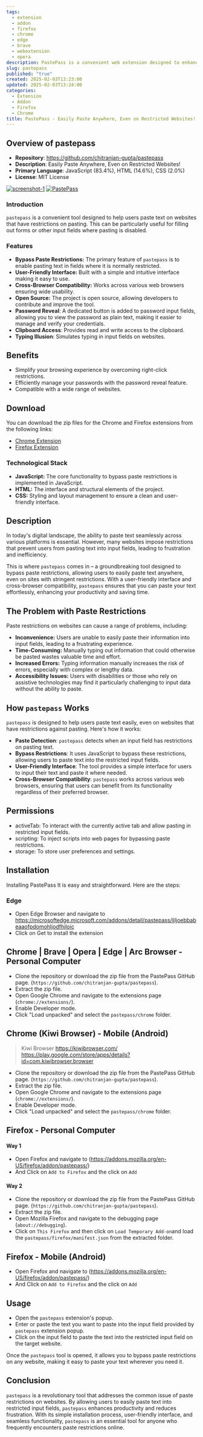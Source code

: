 ```yaml
---
tags:
  - extension
  - addon
  - firefox
  - chrome
  - edge
  - brave
  - webextension
  - opera
description: PastePass is a convenient web extension designed to enhance your browsing experience, especially on websites that restrict right-click functionality. With PastePass, you can effortlessly paste content from your clipboard into input fields and text areas with a simple click.
slug: pastepass
published: "true"
created: 2025-02-03T13:23:00
updated: 2025-02-03T13:24:00
categories:
  - Extension
  - Addon
  - Firefox
  - Chrome
title: PastePass - Easily Paste Anywhere, Even on Restricted Websites!
---
```

## Overview of pastepass

- **Repository**: https://github.com/chitranjan-gupta/pastepass
- **Description**: Easily Paste Anywhere, Even on Restricted Websites!
- **Primary Language**: JavaScript (83.4%), HTML (14.6%), CSS (2.0%)
- **License**: MIT License

[![screenshot-1](https://github.com/chitranjan-gupta/pastepass/blob/master/chrome/screenshots/screenshot-1.png?raw=true)](https://github.com/chitranjan-gupta/pastepass)
[![PastePass](https://img.youtube.com/vi/wHqyhzPBaIA/0.jpg)](https://www.youtube.com/watch?v=wHqyhzPBaIA)
### Introduction

`pastepass` is a convenient tool designed to help users paste text on websites that have restrictions on pasting. This can be particularly useful for filling out forms or other input fields where pasting is disabled.
### Features

- **Bypass Paste Restrictions:** The primary feature of `pastepass` is to enable pasting text in fields where it is normally restricted.
- **User-Friendly Interface:** Built with a simple and intuitive interface making it easy to use.
- **Cross-Browser Compatibility:** Works across various web browsers ensuring wide usability.
- **Open Source:** The project is open source, allowing developers to contribute and improve the tool.
- **Password Reveal**: A dedicated button is added to password input fields, allowing you to view the password as plain text, making it easier to manage and verify your credentials.
- **Clipboard Access**: Provides read and write access to the clipboard.
- **Typing Illusion**: Simulates typing in input fields on websites.
## Benefits

- Simplify your browsing experience by overcoming right-click restrictions.
- Efficiently manage your passwords with the password reveal feature.
- Compatible with a wide range of websites.
## Download

You can download the zip files for the Chrome and Firefox extensions from the following links:

- [Chrome Extension](https://github.com/chitranjan-gupta/pastepass/releases/latest/download/chrome_extension.zip)
- [Firefox Extension](https://github.com/chitranjan-gupta/pastepass/releases/latest/download/firefox_extension.zip)
### Technological Stack

- **JavaScript:** The core functionality to bypass paste restrictions is implemented in JavaScript.
- **HTML:** The interface and structural elements of the project.
- **CSS:** Styling and layout management to ensure a clean and user-friendly interface.
## Description

In today's digital landscape, the ability to paste text seamlessly across various platforms is essential. However, many websites impose restrictions that prevent users from pasting text into input fields, leading to frustration and inefficiency.

This is where `pastepass` comes in – a groundbreaking tool designed to bypass paste restrictions, allowing users to easily paste text anywhere, even on sites with stringent restrictions. With a user-friendly interface and cross-browser compatibility, `pastepass` ensures that you can paste your text effortlessly, enhancing your productivity and saving time.
## The Problem with Paste Restrictions

Paste restrictions on websites can cause a range of problems, including:
- **Inconvenience:** Users are unable to easily paste their information into input fields, leading to a frustrating experience.
- **Time-Consuming:** Manually typing out information that could otherwise be pasted wastes valuable time and effort.
- **Increased Errors:** Typing information manually increases the risk of errors, especially with complex or lengthy data.
- **Accessibility Issues:** Users with disabilities or those who rely on assistive technologies may find it particularly challenging to input data without the ability to paste.
## How `pastepass` Works

`pastepass` is designed to help users paste text easily, even on websites that have restrictions against pasting. Here's how it works:
- **Paste Detection**: `pastepass` detects when an input field has restrictions on pasting text.
- **Bypass Restrictions**: It uses JavaScript to bypass these restrictions, allowing users to paste text into the restricted input fields.
- **User-Friendly Interface**: The tool provides a simple interface for users to input their text and paste it where needed.
- **Cross-Browser Compatibility**: `pastepass` works across various web browsers, ensuring that users can benefit from its functionality regardless of their preferred browser.
## Permissions
- activeTab: To interact with the currently active tab and allow pasting in restricted input fields.
- scripting: To inject scripts into web pages for bypassing paste restrictions.
- storage: To store user preferences and settings.
## Installation

Installing PastePass It is easy and straightforward. Here are the steps:

### Edge
- Open Edge Browser and navigate to https://microsoftedge.microsoft.com/addons/detail/pastepass/ljljoebbabeaaofpdomohljodfhjloic
- Click on Get to install the extension
## Chrome | Brave | Opera | Edge | Arc Browser - Personal Computer

- Clone the repository or download the zip file from the PastePass GitHub page. (`https://github.com/chitranjan-gupta/pastepass`).
- Extract the zip file.
- Open Google Chrome and navigate to the extensions page (`chrome://extensions/`).
- Enable Developer mode.
- Click "Load unpacked" and select the `pastepass/chrome` folder.
## Chrome (Kiwi Browser) - Mobile (Android)
> Kiwi Browser 
> https://kiwibrowser.com/
> https://play.google.com/store/apps/details?id=com.kiwibrowser.browser

- Clone the repository or download the zip file from the PastePass GitHub page. (`https://github.com/chitranjan-gupta/pastepass`).
- Extract the zip file.
- Open Google Chrome and navigate to the extensions page (`chrome://extensions/`).
- Enable Developer mode.
- Click "Load unpacked" and select the `pastepass/chrome` folder.
## Firefox - Personal Computer

#### Way 1
 - Open Firefox and navigate to (https://addons.mozilla.org/en-US/firefox/addon/pastepass/)
 - And Click on `Add to Firefox` and the click on `Add`
#### Way 2
- Clone the repository or download the zip file from the PastePass GitHub page. (`https://github.com/chitranjan-gupta/pastepass`).
- Extract the zip file.
- Open Mozilla Firefox and navigate to the debugging page (`about://debugging`).
- Click on `This Firefox` and then click on `Load Temporary Add-on`and load the `pastepass/firefox/manifest.json` from the extracted folder.

## Firefox - Mobile (Android)
 - Open Firefox and navigate to (https://addons.mozilla.org/en-US/firefox/addon/pastepass/)
 - And Click on `Add to Firefox` and the click on `Add`
## Usage
- Open the `pastepass` extension's popup.
- Enter or paste the text you want to paste into the input field provided by `pastepass` extension popup.
- Click on the input field to paste the text into the restricted input field on the target website.

Once the `pastepass` tool is opened, it allows you to bypass paste restrictions on any website, making it easy to paste your text wherever you need it.
## Conclusion

`pastepass` is a revolutionary tool that addresses the common issue of paste restrictions on websites. By allowing users to easily paste text into restricted input fields, `pastepass` enhances productivity and reduces frustration. With its simple installation process, user-friendly interface, and seamless functionality, `pastepass` is an essential tool for anyone who frequently encounters paste restrictions online.